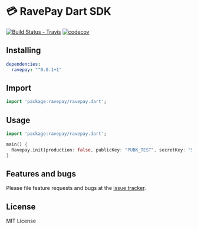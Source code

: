 # 💳 RavePay Dart SDK

[![Build Status - Travis](https://travis-ci.org/jogboms/ravepay.dart.svg?branch=master)](https://travis-ci.org/jogboms/ravepay.dart) [![codecov](https://codecov.io/gh/jogboms/ravepay.dart/branch/master/graph/badge.svg)](https://codecov.io/gh/jogboms/ravepay.dart)

## Installing

```yaml
dependencies:
  ravepay: "^0.0.1+1"
```

## Import

```dart
import 'package:ravepay/ravepay.dart';
```

## Usage

```dart
import 'package:ravepay/ravepay.dart';

main() {
  Ravepay.init(production: false, publicKey: "PUBK_TEST", secretKey: "SECK_TEST");
}
```

## Features and bugs

Please file feature requests and bugs at the [issue tracker][tracker].

[tracker]: https://github.com/jogboms/ravepay.dart/issues/new

## License

MIT License